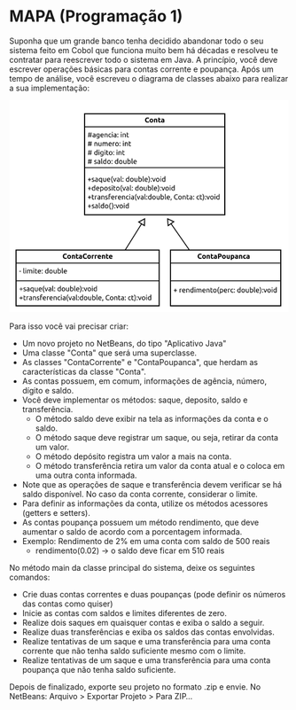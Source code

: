 # MAPA (Programação 1)

Suponha que um grande banco tenha decidido abandonar todo o seu sistema feito em Cobol que funciona muito bem há décadas e resolveu te contratar para reescrever todo o sistema em Java. A princípio, você deve escrever operações básicas para contas corrente e poupança. Após um tempo de análise, você escreveu o diagrama de classes abaixo para realizar a sua implementação:

<img src="https://github.com/ajunior/unicesumar-mapa-prog1/raw/master/assets/QUE_73993_235941_1.png" alt="Diagrama UML do projeto">

Para isso você vai precisar criar:

- Um novo projeto no NetBeans, do tipo "Aplicativo Java"
- Uma classe "Conta" que será uma superclasse.
- As classes "ContaCorrente" e "ContaPoupanca", que herdam as características da classe "Conta".
- As contas possuem, em comum, informações de agência, número, dígito e saldo.
- Você deve implementar os métodos: saque, deposito, saldo e transferência.
    - O método saldo deve exibir na tela as informações da conta e o saldo.
    - O método saque deve registrar um saque, ou seja, retirar da conta um valor.
    - O método depósito registra um valor a mais na conta.
    - O método transferência retira um valor da conta atual e o coloca em uma outra conta informada.
- Note que as operações de saque e transferência devem verificar se há saldo disponível. No caso da conta corrente, considerar o limite.
- Para definir as informações da conta, utilize os métodos acessores (getters e setters).
- As contas poupança possuem um método rendimento, que deve aumentar o saldo de acordo com a porcentagem informada.
- Exemplo: Rendimento de 2% em uma conta com saldo de 500 reais
    - rendimento(0.02) → o saldo deve ficar em 510 reais

No método main da classe principal do sistema, deixe os seguintes comandos:
- Crie duas contas correntes e duas poupanças (pode definir os números das contas como quiser)
- Inicie as contas com saldos e limites diferentes de zero.
- Realize dois saques em quaisquer contas e exiba o saldo a seguir.
- Realize duas transferências e exiba os saldos das contas envolvidas.
- Realize tentativas de um saque e uma transferência para uma conta corrente que não tenha saldo suficiente mesmo com o limite.
- Realize tentativas de um saque e uma transferência para uma conta poupança que não tenha saldo suficiente.

Depois de finalizado, exporte seu projeto no formato .zip e envie. No NetBeans: Arquivo > Exportar Projeto > Para ZIP…
